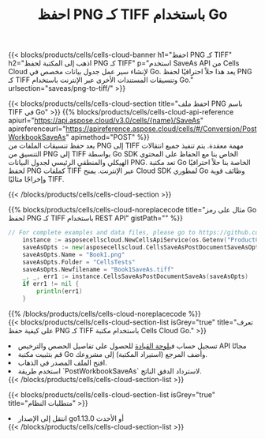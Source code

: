 ﻿---
title:  احفظ PNG كـ TIFF باستخدام Go
description:  استخدام Aspose.Cells Cloud SDK لـ Go لحفظ ملف بتنسيق PNG كملف بتنسيق TIFF.
kwords: Excel, Save PNG as TIFF, REST, Go
howto: How to save PNG as TIFF using Aspose.Cells Cloud Go library.
---
{{< blocks/products/cells/cells-cloud-banner h1="احفظ PNG كـ TIFF" h2="اذهب إلى المكتبة لحفظ PNG كـ TIFF" p="استخدم SaveAs API من Cells Cloud لإنشاء سير عمل جدول بيانات مخصص في Go. يعد هذا حلاً احترافيًا لحفظ PNG كـ TIFF وتنسيقات المستندات الأخرى عبر الإنترنت باستخدام Go." urlsection="saveas/png-to-tiff/" >}}

{{< blocks/products/cells/cells-cloud-section title="احفظ ملف PNG باسم TIFF في Go" >}}
{{% blocks/products/cells/cells-cloud-api-reference apiurl="https://api.aspose.cloud/v3.0/cells/{name}/SaveAs" apireferenceurl="https://apireference.aspose.cloud/cells/#/Conversion/PostWorkbookSaveAs" apimethod="POST" %}}
<br/>
يعد حفظ تنسيقات الملفات من PNG إلى TIFF مهمة معقدة. يتم تنفيذ جميع انتقالات التنسيق من PNG إلى TIFF بواسطة Go SDK الخاص بنا مع الحفاظ على المحتوى الهيكلي والمنطقي الرئيسي لجدول البيانات PNG. تعد مكتبة Go الخاصة بنا حلاً احترافيًا لحفظ PNG كملفات TIFF عبر الإنترنت. يمنح Cloud SDK لمطوري Go وظائف قوية وإخراجًا مثاليًا TIFF.

{{< /blocks/products/cells/cells-cloud-section >}}

{{% blocks/products/cells/cells-cloud-noreplacecode title="مثال على رمز Go لحفظ PNG كـ TIFF باستخدام REST API" gistPath="" %}}
  
```go
// For complete examples and data files, please go to https://github.com/aspose-cells-cloud/aspose-cells-cloud-go/
    instance := asposecellscloud.NewCellsApiService(os.Getenv("ProductClientId"), os.Getenv("ProductClientSecret"))
    saveAsOpts := new(asposecellscloud.CellsSaveAsPostDocumentSaveAsOpts)
    saveAsOpts.Name = "Book1.png"
    saveAsOpts.Folder = "CellsTests"
    saveAsOpts.Newfilename = "Book1SaveAs.tiff"
    _, _, err1 := instance.CellsSaveAsPostDocumentSaveAs(saveAsOpts)
    if err1 != nil {
	    println(err1)
    }
```
  
{{% /blocks/products/cells/cells-cloud-noreplacecode %}}
<br/>
{{< blocks/products/cells/cells-cloud-section-list isGrey="true" title="تعرف على كيفية حفظ PNG كـ TIFF باستخدام مكتبة Cells Cloud Go." >}}
<li> تسجيل حساب في<a href="https://dashboard.aspose.cloud/">لوحة القيادة</a> للحصول على تفاصيل الحصص والترخيص API مجانًا</li>
<li>قم بتثبيت مكتبة Go وأضف المرجع (استيراد المكتبة) إلى مشروعك.</li>
<li>افتح الملف المصدر في الذهاب.</li>
<li>استخدم طريقة `PostWorkbookSaveAs` لاسترداد الدفق الناتج.</li>
{{< /blocks/products/cells/cells-cloud-section-list >}}

{{< blocks/products/cells/cells-cloud-section-list isGrey="true" title="متطلبات النظام" >}}
<li>انتقل إلى الإصدار go1.13.0 أو الأحدث</li>
{{< /blocks/products/cells/cells-cloud-section-list >}}
